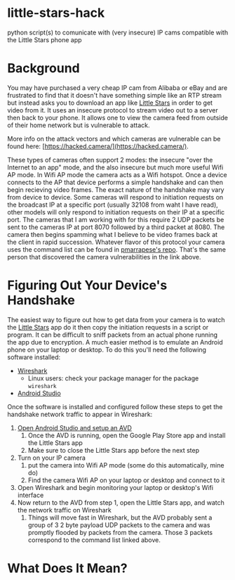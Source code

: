 # little-stars-hack
python script(s) to comunicate with (very insecure) IP cams compatible with the Little Stars phone app

# Background
You may have purchased a very cheap IP cam from Alibaba or eBay and are frustrated to find that it doesn't have something simple like an RTP stream but instead asks you to download an app like [Little Stars](https://play.google.com/store/apps/details?id=com.jxl.app.littlestars.project) in order to get video from it. It uses an insecure protocol to stream video out to a server then back to your phone. It allows one to view the camera feed from outside of their home network but is vulnerable to attack.

More info on the attack vectors and which cameras are vulnerable can be found here: [https://hacked.camera/](https://hacked.camera/).

These types of cameras often support 2 modes: the insecure "over the Internet to an app" mode, and the also insecure but much more useful Wifi AP mode. In Wifi AP mode the camera acts as a Wifi hotspot. Once a device connects to the AP that device performs a simple handshake and can then begin recieving video frames. The exact nature of the handshake may vary from device to device. Some cameras will respond to initiation requests on the broadcast IP at a specific port (usually 32108 from waht I have read), other models will only respond to initiation requests on their IP at a specific port. The cameras that I am working with for this require 2 UDP packets be sent to the cameras IP at port 8070 followed by a third packet at 8080. The camera then begins spamming what I believe to be video frames back at the client in rapid succession. Whatever flavor of this protocol your camera uses the command list can be found in [pmarrapese's repo](https://github.com/pmarrapese/iot/blob/master/p2p/dissector/pppp.fdesc). That's the same person that discovered the camera vulnerabilities in the link above.

# Figuring Out Your Device's Handshake
The easiest way to figure out how to get data from your camera is to watch the [Little Stars](https://play.google.com/store/apps/details?id=com.jxl.app.littlestars.project) app do it then copy the initiation requests in a script or program. It can be difficult to sniff packets from an actual phone running the app due to encryption. A much easier method is to emulate an Android phone on your laptop or desktop. To do this you'll need the following software installed:

* [Wireshark](https://www.wireshark.org/#download)
  * Linux users: check your package manager for the package `wireshark`
* [Android Studio](https://developer.android.com/studio/#downloads)

Once the software is installed and configured follow these steps to get the handshake network traffic to appear in Wireshark:

1. [Open Android Studio and setup an AVD](https://developer.android.com/studio/run/managing-avds)
    1. Once the AVD is running, open the Google Play Store app and install the Little Stars app
    2. Make sure to close the Little Stars app before the next step
2. Turn on your IP camera
    1. put the camera into Wifi AP mode (some do this automatically, mine do)
    2. Find the camera Wifi AP on your laptop or desktop and connect to it
3. Open Wireshark and begin monitoring your laptop or desktop's Wifi interface
4. Now return to the AVD from step 1, open the Little Stars app, and watch the network traffic on Wireshark
    1. Things will move fast in Wireshark, but the AVD probably sent a group of 3 2 byte payload UDP packets to the camera and was promptly flooded by packets from the camera. Those 3 packets correspond to the command list linked above.

# What Does It Mean?
